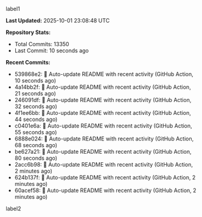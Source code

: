 
label1 
<!-- ACTIVITY_START -->
**Last Updated:** 2025-10-01 23:08:48 UTC

**Repository Stats:**
- Total Commits: 13350
- Last Commit: 10 seconds ago

**Recent Commits:**
- 539868e2: 🤖 Auto-update README with recent activity (GitHub Action, 10 seconds ago)
- 4a14bb2f: 🤖 Auto-update README with recent activity (GitHub Action, 21 seconds ago)
- 246091df: 🤖 Auto-update README with recent activity (GitHub Action, 32 seconds ago)
- 4f1ee6bb: 🤖 Auto-update README with recent activity (GitHub Action, 44 seconds ago)
- c0401e6a: 🤖 Auto-update README with recent activity (GitHub Action, 55 seconds ago)
- 6888e024: 🤖 Auto-update README with recent activity (GitHub Action, 68 seconds ago)
- be627a21: 🤖 Auto-update README with recent activity (GitHub Action, 80 seconds ago)
- 2acc6b98: 🤖 Auto-update README with recent activity (GitHub Action, 2 minutes ago)
- 624b137f: 🤖 Auto-update README with recent activity (GitHub Action, 2 minutes ago)
- 60acef58: 🤖 Auto-update README with recent activity (GitHub Action, 2 minutes ago)
<!-- ACTIVITY_END -->

label2
